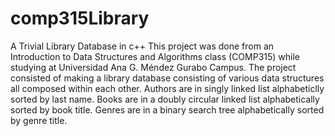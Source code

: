 # comp315Library
A Trivial Library Database in c++
This project was done from an Introduction to Data Structures and Algorithms class (COMP315) while studying at Universidad Ana G. Méndez Gurabo Campus. The project consisted of making a library database consisting of various data structures all composed within each other. Authors are in singly linked list alphabeticlly sorted by last name. Books are in a doubly circular linked list alphabetically sorted by book title. Genres are in a binary search tree alphabetically sorted by genre title.
